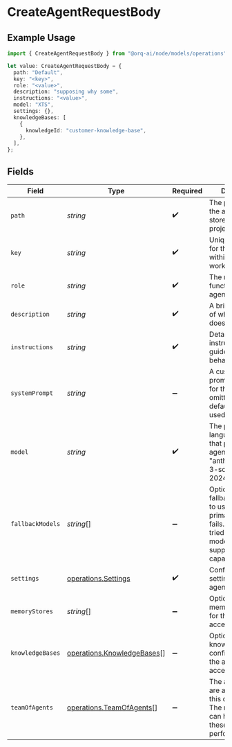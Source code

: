 # CreateAgentRequestBody

## Example Usage

```typescript
import { CreateAgentRequestBody } from "@orq-ai/node/models/operations";

let value: CreateAgentRequestBody = {
  path: "Default",
  key: "<key>",
  role: "<value>",
  description: "supposing why some",
  instructions: "<value>",
  model: "XTS",
  settings: {},
  knowledgeBases: [
    {
      knowledgeId: "customer-knowledge-base",
    },
  ],
};
```

## Fields

| Field                                                                                                                                                   | Type                                                                                                                                                    | Required                                                                                                                                                | Description                                                                                                                                             | Example                                                                                                                                                 |
| ------------------------------------------------------------------------------------------------------------------------------------------------------- | ------------------------------------------------------------------------------------------------------------------------------------------------------- | ------------------------------------------------------------------------------------------------------------------------------------------------------- | ------------------------------------------------------------------------------------------------------------------------------------------------------- | ------------------------------------------------------------------------------------------------------------------------------------------------------- |
| `path`                                                                                                                                                  | *string*                                                                                                                                                | :heavy_check_mark:                                                                                                                                      | The path where the agent will be stored in the project structure                                                                                        | Default                                                                                                                                                 |
| `key`                                                                                                                                                   | *string*                                                                                                                                                | :heavy_check_mark:                                                                                                                                      | Unique identifier for the agent within the workspace                                                                                                    |                                                                                                                                                         |
| `role`                                                                                                                                                  | *string*                                                                                                                                                | :heavy_check_mark:                                                                                                                                      | The role or function of the agent                                                                                                                       |                                                                                                                                                         |
| `description`                                                                                                                                           | *string*                                                                                                                                                | :heavy_check_mark:                                                                                                                                      | A brief description of what the agent does                                                                                                              |                                                                                                                                                         |
| `instructions`                                                                                                                                          | *string*                                                                                                                                                | :heavy_check_mark:                                                                                                                                      | Detailed instructions that guide the agent's behavior                                                                                                   |                                                                                                                                                         |
| `systemPrompt`                                                                                                                                          | *string*                                                                                                                                                | :heavy_minus_sign:                                                                                                                                      | A custom system prompt template for the agent. If omitted, the default template is used.                                                                |                                                                                                                                                         |
| `model`                                                                                                                                                 | *string*                                                                                                                                                | :heavy_check_mark:                                                                                                                                      | The primary language model that powers the agent (e.g., "anthropic/claude-3-sonnet-20240229")                                                           |                                                                                                                                                         |
| `fallbackModels`                                                                                                                                        | *string*[]                                                                                                                                              | :heavy_minus_sign:                                                                                                                                      | Optional array of fallback model IDs to use when the primary model fails. Models are tried in order. All models must support tool calling capabilities. |                                                                                                                                                         |
| `settings`                                                                                                                                              | [operations.Settings](../../models/operations/settings.md)                                                                                              | :heavy_check_mark:                                                                                                                                      | Configuration settings for the agent's behavior                                                                                                         |                                                                                                                                                         |
| `memoryStores`                                                                                                                                          | *string*[]                                                                                                                                              | :heavy_minus_sign:                                                                                                                                      | Optional array of memory store keys for the agent to access                                                                                             |                                                                                                                                                         |
| `knowledgeBases`                                                                                                                                        | [operations.KnowledgeBases](../../models/operations/knowledgebases.md)[]                                                                                | :heavy_minus_sign:                                                                                                                                      | Optional array of knowledge base configurations for the agent to access                                                                                 |                                                                                                                                                         |
| `teamOfAgents`                                                                                                                                          | [operations.TeamOfAgents](../../models/operations/teamofagents.md)[]                                                                                    | :heavy_minus_sign:                                                                                                                                      | The agents that are accessible to this orchestrator. The main agent can hand off to these agents to perform tasks.                                      |                                                                                                                                                         |